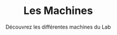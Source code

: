 ---
title: Les Machines
subtitle: Découvrez les différentes machines du Lab
layout: product-category
show_sidebar: false
hero_height: is-small
sort: title
---
